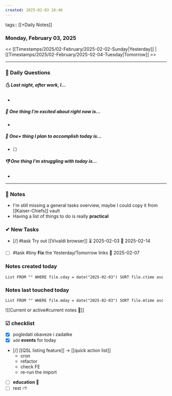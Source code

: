 ```yaml
---
created: 2025-02-03 10:46
---
```

tags:: [[+Daily Notes]]

### Monday, February 03, 2025

<< [[Timestamps/2025/02-February/2025-02-02-Sunday|Yesterday]] | [[Timestamps/2025/02-February/2025-02-04-Tuesday|Tomorrow]] >>

---
### 📅 Daily Questions
##### 🌜 **Last night, after work, I...**
- 

##### 🙌 **One thing I'm excited about right now is...**
- 

##### 🚀 **One+ thing I plan to accomplish today is...**
- [ ] 

##### 👎 **One thing I'm struggling with today is...**
- 

---
### 📝 **Notes**
- I'm still missing a general tasks overview, maybe I could copy it from [[Kaiser-Chiefs]] vault
- Having a list of things to do is really **practical**
### ✔ New **Tasks**
- [/] #task Try out [[Vivaldi browser]] ⏳ 2025-02-03 📅 2025-02-14
- [ ] #task #tiny **Fix** the Yesterday/Tomorrow links 📅 2025-02-07
 
### Notes created today
```dataview
List FROM "" WHERE file.cday = date("2025-02-03") SORT file.ctime asc
```

### Notes last touched today
```dataview
List FROM "" WHERE file.mday = date("2025-02-03") SORT file.mtime asc
`````

![[Current or active#current notes 📓]]

### ☑ checklist
- [x] pogledati  obaveze i zadatke
- [x] `add` **events** for today
- [/] [[QSL listing feature]] -> [[quick action list]]
	- cron
	- refactor
	- check FE
	- re-run the import
- [ ] **education 🎒**
- [ ] rest ⛅
